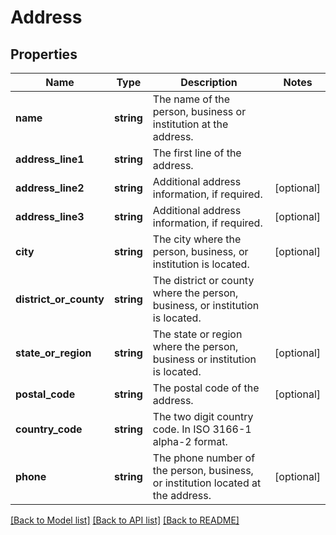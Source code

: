 # Address

## Properties
Name | Type | Description | Notes
------------ | ------------- | ------------- | -------------
**name** | **string** | The name of the person, business or institution at the address. | 
**address_line1** | **string** | The first line of the address. | 
**address_line2** | **string** | Additional address information, if required. | [optional] 
**address_line3** | **string** | Additional address information, if required. | [optional] 
**city** | **string** | The city where the person, business, or institution is located. | [optional] 
**district_or_county** | **string** | The district or county where the person, business, or institution is located. | 
**state_or_region** | **string** | The state or region where the person, business or institution is located. | [optional] 
**postal_code** | **string** | The postal code of the address. | [optional] 
**country_code** | **string** | The two digit country code. In ISO 3166-1 alpha-2 format. | 
**phone** | **string** | The phone number of the person, business, or institution located at the address. | [optional] 

[[Back to Model list]](../README.md#documentation-for-models) [[Back to API list]](../README.md#documentation-for-api-endpoints) [[Back to README]](../README.md)


